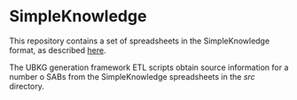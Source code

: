 # SimpleKnowledge 

This repository contains a set of spreadsheets in the 
SimpleKnowledge format, as described [here](doc/EditorUserGuide.md).

The UBKG generation framework ETL scripts obtain source information for a number o
SABs from the SimpleKnowledge spreadsheets in the _src_ directory.